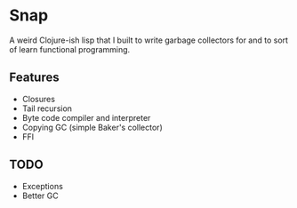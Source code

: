 # Snap

A weird Clojure-ish lisp that I built to write garbage collectors for and to
sort of learn functional programming.

## Features

* Closures
* Tail recursion
* Byte code compiler and interpreter
* Copying GC (simple Baker's collector)
* FFI

## TODO

* Exceptions
* Better GC
